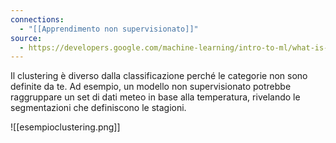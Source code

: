 ```yaml
---
connections:
  - "[[Apprendimento non supervisionato]]"
source:
  - https://developers.google.com/machine-learning/intro-to-ml/what-is-ml?hl=it
---
```

Il clustering è diverso dalla classificazione perché le categorie non sono definite da te. Ad esempio, un modello non supervisionato potrebbe raggruppare un set di dati meteo in base alla temperatura, rivelando le segmentazioni che definiscono le stagioni.

![[esempioclustering.png]]